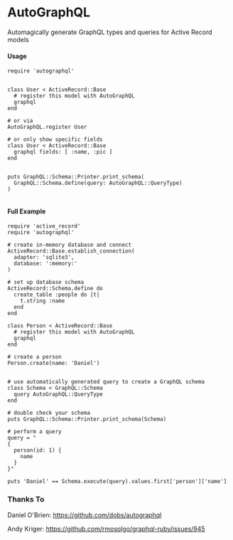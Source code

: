 AutoGraphQL
======

Automagically generate GraphQL types and queries for Active Record models

####  Usage
```
require 'autographql'


class User < ActiveRecord::Base
  # register this model with AutoGraphQL
  graphql
end

# or via
AutoGraphQL.register User

# or only show specific fields
class User < ActiveRecord::Base
  graphql fields: [ :name, :pic ]
end


puts GraphQL::Schema::Printer.print_schema(
  GraphQL::Schema.define(query: AutoGraphQL::QueryType)
)


```
####  Full Example
```
require 'active_record'
require 'autographql'

# create in-memory database and connect
ActiveRecord::Base.establish_connection(
  adapter: 'sqlite3',
  database: ':memory:'
)

# set up database schema
ActiveRecord::Schema.define do
  create_table :people do |t|
    t.string :name
  end
end

class Person < ActiveRecord::Base
  # register this model with AutoGraphQL
  graphql
end

# create a person
Person.create(name: 'Daniel')


# use automatically generated query to create a GraphQL schema
class Schema < GraphQL::Schema
  query AutoGraphQL::QueryType
end

# double check your schema
puts GraphQL::Schema::Printer.print_schema(Schema)

# perform a query
query = "
{
  person(id: 1) {
    name
  }
}"

puts 'Daniel' == Schema.execute(query).values.first['person']['name']
```


###  Thanks To
Daniel O'Brien: https://github.com/dobs/autographql

Andy Kriger: https://github.com/rmosolgo/graphql-ruby/issues/945
